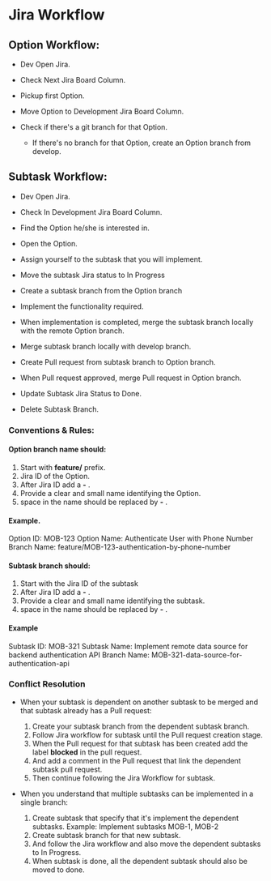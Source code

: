 # Jira Workflow

## Option Workflow:

* Dev Open Jira.

* Check Next Jira Board Column.

* Pickup first Option.

* Move Option to Development Jira Board Column.

* Check if there's a git branch for that Option.
  * If there's no branch for that Option, create an Option branch from develop.

  
## Subtask Workflow:

* Dev Open Jira.

* Check In Development Jira Board Column.

* Find the Option he/she is interested in.

* Open the Option.

* Assign yourself to the subtask that you will implement.

* Move the subtask Jira status to In Progress

* Create a subtask branch from the Option branch

* Implement the functionality required.

* When implementation is completed, merge the subtask branch locally with the remote Option branch.

* Merge subtask branch locally with develop branch.

* Create Pull request from subtask branch to Option branch.

* When Pull request approved, merge Pull request in Option branch.

* Update Subtask Jira Status to Done.

* Delete Subtask Branch.

### Conventions & Rules:

#### Option branch name should:

1. Start with **feature/** prefix.
2. Jira ID of the Option.
3. After Jira ID add a **-** .
4. Provide a clear and small name identifying the Option.
5. space in the name should be replaced by **-** .

#### Example.

Option ID: MOB-123 Option Name: Authenticate User with Phone Number Branch Name:
feature/MOB-123-authentication-by-phone-number

#### Subtask branch should:

1. Start with the Jira ID of the subtask
2. After Jira ID add a **-** .
3. Provide a clear and small name identifying the subtask.
4. space in the name should be replaced by **-** .

#### Example

Subtask ID: MOB-321 Subtask Name: Implement remote data source for backend authentication API Branch Name:
MOB-321-data-source-for-authentication-api

### Conflict Resolution

* When your subtask is dependent on another subtask to be merged and that subtask already has a Pull request:
    1. Create your subtask branch from the dependent subtask branch.
    2. Follow Jira workflow for subtask until the Pull request creation stage.
    3. When the Pull request for that subtask has been created add the label **blocked** in the pull request.
    4. And add a comment in the Pull request that link the dependent subtask pull request.
    5. Then continue following the Jira Workflow for subtask.

* When you understand that multiple subtasks can be implemented in a single branch:
    1. Create subtask that specify that it's implement the dependent subtasks. Example: Implement subtasks MOB-1, MOB-2
    2. Create subtask branch for that new subtask.
    3. And follow the Jira workflow and also move the dependent subtasks to In Progress.
    4. When subtask is done, all the dependent subtask should also be moved to done.

